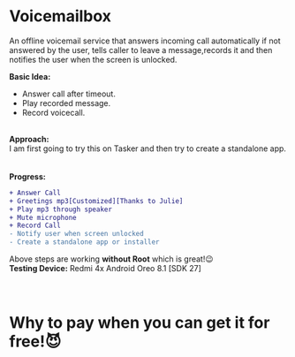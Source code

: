# Voicemailbox
An offline voicemail service that answers incoming call automatically if not answered by the user, tells caller to leave a message,records it and then notifies the user when the screen is unlocked.

<b>Basic Idea:</b><br>
- Answer call after timeout.
- Play recorded message.
- Record voicecall.
 <br> 
<b>Approach:</b><br>
  I am first going to try this on Tasker and then try to create a standalone app.
  <br><br><br>
  <b>Progress:</b><br>


```diff
+ Answer Call
+ Greetings mp3[Customized][Thanks to Julie]
+ Play mp3 through speaker
+ Mute microphone
+ Record Call
- Notify user when screen unlocked
- Create a standalone app or installer
```
Above steps are working **without Root**  which is great!:wink:<br>
**Testing Device:**
Redmi 4x Android Oreo 8.1 [SDK 27]
<br><br><br>
# Why to pay when you can get it for free!:smiling_imp:
